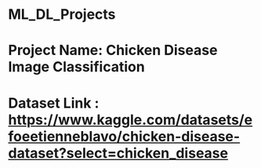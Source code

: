 # ML_DL_Projects
# Project Name: Chicken Disease Image Classification
# Dataset Link : https://www.kaggle.com/datasets/efoeetienneblavo/chicken-disease-dataset?select=chicken_disease

<!-- 1. UPDATE config.yaml -->
<!-- 2. UPDATE secrets.yaml (optional) -->
<!-- 3. UPDATE params.yaml
4. UPDATE the entity
5. UPDATE the configuration manager in src config
6. UPDATE the components
7. UPDATE the pipeline
8. UPDATE the main.py
9. UPDATE dvc.yaml

Steps to RUN

1. Clone Repo
https://github.com/psun6789/DL_Chicken_Disease_Classification_AWS_AZURE_DVC.git

2. Create Virtual Environment
conda create --name VIRTUAL_ENV python==3.9 -->

<!-- To run DVC pipeline -->
<!-- dvc repro  -->
<!-- DVC Relationship -->
<!-- dvc dag -->

<!-- chicken-classification -->
<!-- 851725536163.dkr.ecr.us-east-1.amazonaws.com/chicken-classification -->